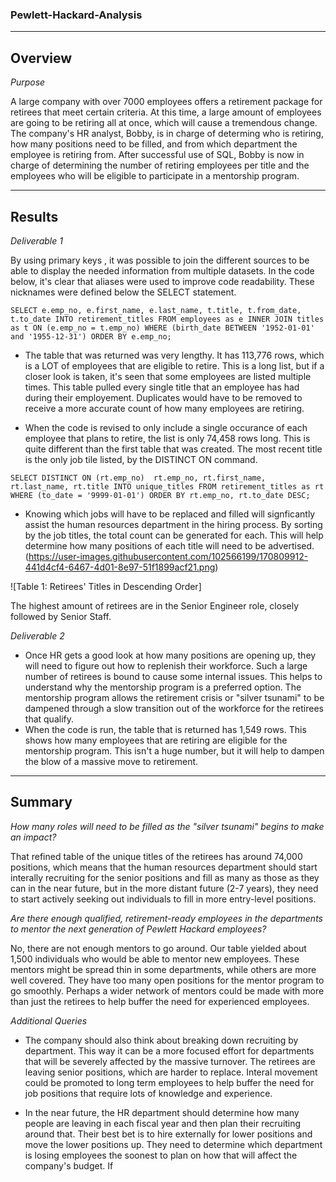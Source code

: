 ### Pewlett-Hackard-Analysis

---

## Overview 

*Purpose*

A large company with over 7000 employees offers a retirement package for retirees that meet certain criteria. At this time, a large amount of employees are going to be retiring all at once, which will cause a tremendous change. The company's HR analyst, Bobby, is in charge of determing who is retiring, how many positions need to be filled, and from which department the employee is retiring from. After successful use of SQL, Bobby is now in charge of determining the number of retiring employees per title and the employees who will be eligible to participate in a mentorship program. 


---

## Results 

*Deliverable 1*
  
 
By using primary keys , it was possible to join the different sources to be able to display the needed information from multiple datasets. In the code below, it's clear that aliases were used to improve code readability. These nicknames were defined below the SELECT statement. 


`SELECT e.emp_no,
		e.first_name,
		e.last_name,
		t.title,
		t.from_date,
		t.to_date
INTO retirement_titles FROM employees as e
INNER JOIN titles as t
ON (e.emp_no = t.emp_no)
WHERE (birth_date BETWEEN '1952-01-01' and '1955-12-31')
ORDER BY e.emp_no;`

- The table that was returned was very lengthy. It has 113,776 rows, which is a LOT of employees that are eligible to retire. This is a long list, but if a closer look is taken, it's seen that some employees are listed multiple times. This table pulled every single title that an employee has had during their employement. Duplicates would have to be removed to receive a more accurate count of how many employees are retiring. 

- When the code is revised to only include a single occurance of each employee that plans to retire, the list is only 74,458 rows long. This is quite different than the first table that was created. The most recent title is the only job tile listed, by the DISTINCT ON command. 

`SELECT DISTINCT ON (rt.emp_no) 
		rt.emp_no,
		rt.first_name,
		rt.last_name,
		rt.title
INTO unique_titles FROM retirement_titles as rt
WHERE (to_date = '9999-01-01')
ORDER BY rt.emp_no, rt.to_date DESC;`

- Knowing which jobs will have to be replaced and filled will signficantly assist the human resources department in the hiring process. By sorting by the job titles, the total count can be generated for each. This will help determine how many positions of each title will need to be advertised. 
(https://user-images.githubusercontent.com/102566199/170809912-441d4cf4-6467-4d01-8e97-51f1899acf21.png)

![Table 1: Retirees' Titles in Descending Order]

The highest amount of retirees are in the Senior Engineer role, closely followed by Senior Staff. 

*Deliverable 2* 
- Once HR gets a good look at how many positions are opening up, they will need to figure out how to replenish their workforce. Such a large number of retirees is bound to cause some internal issues. This helps to understand why the mentorship program is a preferred option. The mentorship program allows the retirement crisis or "silver tsunami" to be dampened through a slow transition out of the workforce for the retirees that qualify. 
- When the code is run, the table that is returned has 1,549 rows. This shows how many employees that are retiring are eligible for the mentorship program. This isn't a huge number, but it will help to dampen the blow of a massive move to retirement. 

---

## Summary

*How many roles will need to be filled as the "silver tsunami" begins to make an impact?*

That refined table of the unique titles of the retirees has around 74,000 positions, which means that the human resources department should start interally recruiting for the senior positions and fill as many as those as they can in the near future, but in the more distant future (2-7 years), they need to start actively seeking out individuals to fill in more entry-level positions. 


*Are there enough qualified, retirement-ready employees in the departments to mentor the next generation of Pewlett Hackard employees?*

No, there are not enough mentors to go around. Our table yielded about 1,500 individuals who would be able to mentor new employees. These mentors might be spread thin in some departments, while others are more well covered. They have too many open positions for the mentor program to go smoothly. Perhaps a wider network of mentors could be made with more than just the retirees to help buffer the need for experienced employees. 

*Additional Queries*
- The company should also think about breaking down recruiting by department. This way it can be a more focused effort for departments that will be severely affected by the massive turnover. The retirees are leaving senior positions, which are harder to replace. Interal movement could be promoted to long term employees to help buffer the need for job positions that require lots of knowledge and experience. 

- In the near future, the HR department should determine how many people are leaving in each fiscal year and then plan their recruiting around that. Their best bet is to hire externally for lower positions and move the lower positions up. They need to determine which department is losing employees the soonest to plan on how that will affect the company's budget. If 

